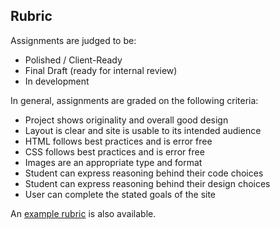 Rubric
------

Assignments are judged to be:

- Polished / Client-Ready
- Final Draft (ready for internal review)
- In development

In general, assignments are graded on the following criteria:

- Project shows originality and overall good design
- Layout is clear and site is usable to its intended audience
- HTML follows best practices and is error free
- CSS follows best practices and is error free
- Images are an appropriate type and format
- Student can express reasoning behind their code choices
- Student can express reasoning behind their design choices
- User can complete the stated goals of the site

<!-- A [checklist of best practices]({{ site.baseurl }}{% link gd-220/checklist.md %}) discussed during the course may serve as a point of reference before turning in your assignments. -->

An [example rubric](https://docs.google.com/spreadsheets/d/14OvRJcowtc2IpjVv1EGY4tRlp3xSzL0Yzvn0urztFks/edit?usp=sharing) is also available.
